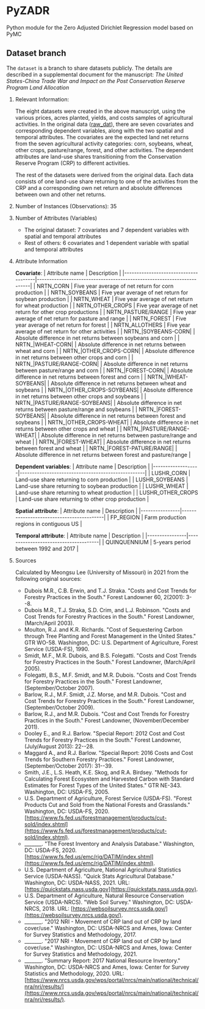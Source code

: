 # PyZADR
Python module for the Zero Adjusted Dirichlet Regression model based on PyMC

## Dataset branch
The `dataset` is a branch to share datasets publicly. The details are described in a supplemental document for the manuscript: *The United States-China Trade War and Impact on the Post Conservation Reserve Program Land Allocation*

1. Relevant Information:
   
   The eight datasets were created in the above manuscript, using the various prices, acres planted, yields, and costs samples of agricultural activities. In the original data ([raw_dat](raw_dat.csv)), there are seven covariates and corresponding dependent variables, along with the two spatial and temporal attributes. The covariates are the expected land net returns from the seven agricultural activity categories: corn, soybeans, wheat, other crops, pasture/range, forest, and other activities. The dependent attributes are land-use shares transitioning from the Conservation Reserve Program (CRP) to different activities.
   
   The rest of the datasets were derived from the original data. Each data consists of one land-use share returning to one of the activities from the CRP and a corresponding own net return and absolute differences between own and other net returns.

2. Number of Instances (Observations): 35

3. Number of Attributes (Variables)
   - The original dataset: 7 covariates and 7 dependent variables with spatial and temporal attributes
   - Rest of others: 6 covariates and 1 dependent variable with spatial and temporal attributes
   
4. Attribute Information
   
   **Covariate**:
   | Attribute name                       | Description                                                           |
   |--------------------------------------|-----------------------------------------------------------------------|
   | <span font-size:2em>NRTN_CORN</span> | Five year average of net return for corn production                   |
   | NRTN_SOYBEANS                        | Five year average of net return for soybean production                |
   | NRTN_WHEAT                           | Five year average of net return for wheat production                  |
   | NRTN_OTHER_CROPS                     | Five year average of net return for other crop productions            |
   | NRTN_PASTURE/RANGE                   | Five year average of net return for pasture and range                 |
   | NRTN_FOREST                          | Five year average of net return for forest                            |
   | NRTN_ALLOTHERS                       | Five year average of net return for other activities                  |
   | NRTN_\|SOYBEANS-CORN\|               | Absolute difference in net returns between soybeans and corn          |
   | NRTN_\|WHEAT-CORN\|                  | Absolute difference in net returns between wheat and corn             |
   | NRTN_\|OTHER_CROPS-CORN\|            | Absolute difference in net returns between other crops and corn       |
   | NRTN_\|PASTURE/RANGE-CORN\|          | Absolute difference in net returns between pasture/range and corn     |
   | NRTN_\|FOREST-CORN\|                 | Absolute difference in net returns between forest and corn            |
   | NRTN_\|WHEAT-SOYBEANS\|              | Absolute difference in net returns between wheat and soybeans         |
   | NRTN_\|OTHER_CROPS-SOYBEANS\|        | Absolute difference in net returns between other crops and soybeans   |
   | NRTN_\|PASTURE/RANGE-SOYBEANS\|      | Absolute difference in net returns between pasture/range and soybeans |
   | NRTN_\|FOREST-SOYBEANS\|             | Absolute difference in net returns between forest and soybeans        |
   | NRTN_\|OTHER_CROPS-WHEAT\|           | Absolute difference in net returns between other crops and wheat      |
   | NRTN_\|PASTURE/RANGE-WHEAT\|         | Absolute difference in net returns between pasture/range and wheat    |
   | NRTN_\|FOREST-WHEAT\|                | Absolute difference in net returns between forest and wheat           |
   | NRTN_\|FOREST-PATURE/RANGE\|         | Absolute difference in net returns between forest and pasture/range   |
  
   **Dependent variables**:
   | Attribute name    | Description                                       |
   |-------------------|---------------------------------------------------|
   | LUSHR_CORN        | Land-use share returning to corn production       |
   | LUSHR_SOYBEANS    | Land-use share returning to soybean production    |
   | LUSHR_WHEAT       | Land-use share returning to wheat production      |
   | LUSHR_OTHER_CROPS | Land-use share returning to other crop production |

   **Spatial attribute**:
   | Attribute name | Description                              |
   |----------------|------------------------------------------|
   | FP_REGION      | Farm production regions in contiguous US |
  
   **Temporal attribute**:
   | Attribute name | Description                          |
   |----------------|--------------------------------------|
   | QUINQUENNIUM   | 5-years period between 1992 and 2017 |


5. Sources
   
   Calculated by Meongsu Lee (University of Missouri) in 2021 from the following original sources:
   - Dubois M.R., C.B. Erwin, and T.J. Straka. "Costs and Cost Trends for Forestry Practices in the South." Forest Landowner 60, 2(2001): 3--8.
   - Dubois M.R., T.J. Straka, S.D. Crim, and L.J. Robinson. "Costs and Cost Trends for Forestry Practices in the South." Forest Landowner, (March/April 2003).
   - Moulton, R.J. and K.R. Richards. "Cost of Sequestering Carbon through Tree Planting and Forest Management in the United States." GTR WO-58. Washington, DC: U.S. Department of Agriculture, Forest Service (USDA-FS), 1990.
   - Smidt, M.F., M.R. Dubois, and B.S. Folegatti. "Costs and Cost Trends for Forestry Practices in the South." Forest Landowner, (March/April 2005).
   - Folegatti, B.S., M.F. Smidt, and M.R. Dubois. "Costs and Cost Trends for Forestry Practices in the South." Forest Landowner, (September/October 2007).
   - Barlow, R.J., M.F. Smidt, J.Z. Morse, and M.R. Dubois. "Cost and Cost Trends for Forestry Practices in the South." Forest Landowner, (September/October 2009).
   - Barlow, R.J., and M.R. Dubois. "Cost and Cost Trends for Forestry Practices in the South." Forest Landowner, (November/December 2011).
   - Dooley E., and R.J. Barlow. "Special Report: 2012 Cost and Cost Trends for Forestry Practices in the South." Forest Landowner, (July/August 2013): 22--28.
   - Maggard A., and R.J. Barlow. "Special Report: 2016 Costs and Cost Trends for Southern Forestry Practices." Forest Landowner, (September/October 2017): 31--39.
   - Smith, J.E., L.S. Heath, K.E. Skog, and R.A. Birdsey. "Methods for Calculating Forest Ecosystem and Harvested Carbon with Standard Estimates for Forest Types of the United States." GTR NE-343. Washington, DC: USDA-FS, 2005.
   - U.S. Department of Agriculture, Forest Service (USDA-FS). "Forest Products Cut and Sold from the National Forests and Grasslands." Washington, DC: USDA-FS, 2020. [https://www.fs.fed.us/forestmanagement/products/cut-sold/index.shtml](https://www.fs.fed.us/forestmanagement/products/cut-sold/index.shtml).
   - _______. "The Forest Inventory and Analysis Database." Washington, DC: USDA-FS, 2020. [https://www.fs.fed.us/emc/rig/DATIM/index.shtml](https://www.fs.fed.us/emc/rig/DATIM/index.shtml).
   - U.S. Department of Agriculture, National Agricultural Statistics Service (USDA-NASS). "Quick Stats Agricultural Database." Washington, DC: USDA-NASS, 2021. URL: [https://quickstats.nass.usda.gov](https://quickstats.nass.usda.gov).
   - U.S. Department of Agriculture, Natural Resource Conservation Service (USDA-NRCS). "Web Soil Survey." Washington, DC: USDA-NRCS, 2018. URL: [https://websoilsurvey.nrcs.usda.gov/](https://websoilsurvey.nrcs.usda.gov/).
   - _______. "2012 NRI - Movement of CRP land out of CRP by land cover/use." Washington, DC: USDA-NRCS and Ames, Iowa: Center for Survey Statistics and Methodology, 2017.
   - _______. "2017 NRI - Movement of CRP land out of CRP by land cover/use." Washington, DC: USDA-NRCS and Ames, Iowa: Center for Survey Statistics and Methodology, 2021.
   - _______. "Summary Report: 2017 National Resource Inventory." Washington, DC: USDA-NRCS and Ames, Iowa: Center for Survey Statistics and Methodology, 2020. URL: [https://www.nrcs.usda.gov/wps/portal/nrcs/main/national/technical/nra/nri/results/](https://www.nrcs.usda.gov/wps/portal/nrcs/main/national/technical/nra/nri/results/).
